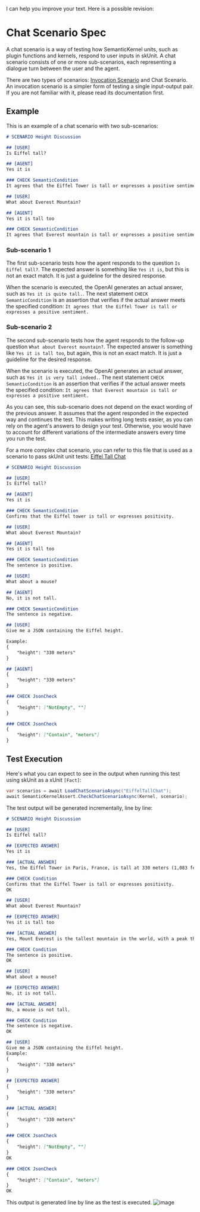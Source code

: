 I can help you improve your text. Here is a possible revision:

# Chat Scenario Spec
A chat scenario is a way of testing how SemanticKernel units, such as plugin functions and kernels, respond to user inputs in skUnit. 
A chat scenario consists of one or more sub-scenarios, each representing a dialogue turn between the user and the agent.

There are two types of scenarios: [Invocation Scenario](https://github.com/mehrandvd/skunit/blob/main/docs/invocation-scenario-spec.md) and Chat Scenario.
An invocation scenario is a simpler form of testing a single input-output pair. If you are not familiar with it, please read its documentation first.

## Example
This is an example of a chat scenario with two sub-scenarios:

```md
# SCENARIO Height Discussion

## [USER]
Is Eiffel tall?

## [AGENT]
Yes it is

### CHECK SemanticCondition
It agrees that the Eiffel Tower is tall or expresses a positive sentiment.

## [USER]
What about Everest Mountain?

## [AGENT]
Yes it is tall too

### CHECK SemanticCondition
It agrees that Everest mountain is tall or expresses a positive sentiment.
```

### Sub-scenario 1
The first sub-scenario tests how the agent responds to the question `Is Eiffel tall?`. 
The expected answer is something like `Yes it is`, but this is not an exact match. It is just a guideline for the desired response.

When the scenario is executed, the OpenAI generates an actual answer, such as `Yes it is quite tall.`. 
The next statement `CHECK SemanticCondition` is an assertion that verifies if the actual answer meets the specified condition: 
`It agrees that the Eiffel Tower is tall or expresses a positive sentiment.`

### Sub-scenario 2
The second sub-scenario tests how the agent responds to the follow-up question `What about Everest mountain?`. 
The expected answer is something like `Yes it is tall too`, but again, this is not an exact match. It is just a guideline for the desired response.

When the scenario is executed, the OpenAI generates an actual answer, such as `Yes it is very tall indeed.`. 
The next statement `CHECK SemanticCondition` is an assertion that verifies if the actual answer meets the specified condition: 
`It agrees that Everest mountain is tall or expresses a positive sentiment.`

As you can see, this sub-scenario does not depend on the exact wording of the previous answer. 
It assumes that the agent responded in the expected way and continues the test. 
This makes writing long tests easier, as you can rely on the agent's answers to design your test. 
Otherwise, you would have to account for different variations of the intermediate answers every time you run the test.

For a more complex chat scenario, you can refer to this file that is used as a scenario to pass skUnit unit tests:
[Eiffel Tall Chat](https://github.com/mehrandvd/skunit/blob/main/src/skUnit.Tests/SemanticKernelTests/ChatScenarioTests/Samples/EiffelTallChat/skchat.md)

```md
# SCENARIO Height Discussion

## [USER]
Is Eiffel tall?

## [AGENT]
Yes it is

### CHECK SemanticCondition
Confirms that the Eiffel tower is tall or expresses positivity.

## [USER]
What about Everest Mountain?

## [AGENT]
Yes it is tall too

### CHECK SemanticCondition
The sentence is positive.

## [USER]
What about a mouse?

## [AGENT]
No, it is not tall.

### CHECK SemanticCondition
The sentence is negative.

## [USER]
Give me a JSON containing the Eiffel height.

Example: 
{
	"height": "330 meters"
}

## [AGENT]
{
	"height": "330 meters"
}

### CHECK JsonCheck
{
	"height": ["NotEmpty", ""]
}

### CHECK JsonCheck
{
	"height": ["Contain", "meters"]
}
```

## Test Execution
Here's what you can expect to see in the output when running this test using skUnit as a xUnit `[Fact]`:

```csharp
var scenarios = await LoadChatScenarioAsync("EiffelTallChat");
await SemanticKernelAssert.CheckChatScenarioAsync(Kernel, scenario);
```

The test output will be generated incrementally, line by line:

```md
# SCENARIO Height Discussion

## [USER]
Is Eiffel tall?

## [EXPECTED ANSWER]
Yes it is

### [ACTUAL ANSWER]
Yes, the Eiffel Tower in Paris, France, is tall at 330 meters (1,083 feet) in height.

### CHECK Condition
Confirms that the Eiffel Tower is tall or expresses positivity.
OK

## [USER]
What about Everest Mountain?

## [EXPECTED ANSWER]
Yes it is tall too

### [ACTUAL ANSWER]
Yes, Mount Everest is the tallest mountain in the world, with a peak that reaches 29,032 feet (8,849 meters) above sea level.

### CHECK Condition
The sentence is positive.
OK

## [USER]
What about a mouse?

## [EXPECTED ANSWER]
No, it is not tall.

### [ACTUAL ANSWER]
No, a mouse is not tall.

### CHECK Condition
The sentence is negative.
OK

## [USER]
Give me a JSON containing the Eiffel height.
Example: 
{
	"height": "330 meters"
}

## [EXPECTED ANSWER]
{
	"height": "330 meters"
}

### [ACTUAL ANSWER]
{
	"height": "330 meters"
}

### CHECK JsonCheck
{
	"height": ["NotEmpty", ""]
}
OK

### CHECK JsonCheck
{
	"height": ["Contain", "meters"]
}
OK
```

This output is generated line by line as the test is executed.
![image](https://github.com/mehrandvd/skunit/assets/5070766/146a26d5-c73c-47f2-aeba-e9e9c6c48dcd)
